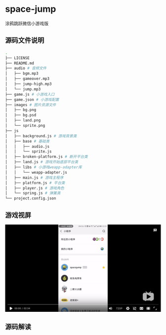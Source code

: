 # space-jump

涂鸦跳跃微信小游戏版

## 源码文件说明

```bash
.
├── LICENSE
├── README.md
├── audio # 音频文件
│   ├── bgm.mp3
│   ├── gameover.mp3
│   ├── jump-high.mp3
│   └── jump.mp3
├── game.js # 小游戏入口
├── game.json # 小游戏配置
├── images # 图片资源文件
│   ├── bg.png
│   ├── bg.psd
│   ├── land.png
│   └── sprite.png
├── js
│   ├── background.js # 游戏背景类
│   ├── base # 基础类
│   │   ├── audio.js
│   │   └── sprite.js
│   ├── broken-platform.js # 断开平台类
│   ├── land.js # 游戏开始底部平台类
│   ├── libs # 小游戏weapp-adapter库
│   │   └── weapp-adapter.js
│   ├── main.js # 游戏主程序
│   ├── platform.js # 平台类
│   ├── player.js # 游戏角色
│   └── spring.js # 弹簧类
└── project.config.json
```

## 游戏视屏

[![游戏视频](./bilibili.png)](https://player.bilibili.com/player.html?aid=33636622&cid=58889727&page=1)

## 源码解读
